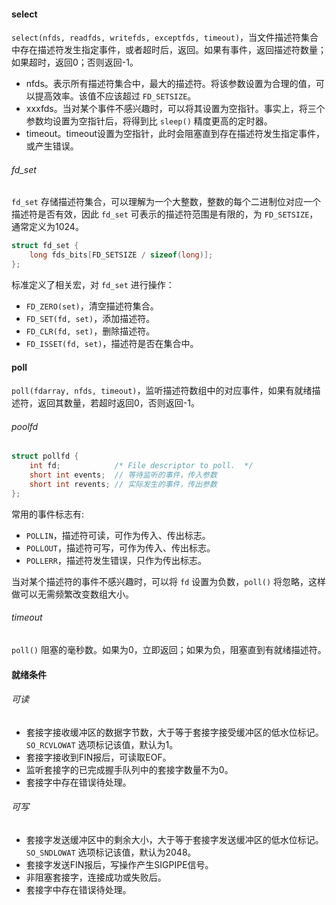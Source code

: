 #### select
`select(nfds, readfds, writefds, exceptfds, timeout)`，当文件描述符集合中存在描述符发生指定事件，或者超时后，返回。如果有事件，返回描述符数量；如果超时，返回0；否则返回-1。
* nfds。表示所有描述符集合中，最大的描述符。将该参数设置为合理的值，可以提高效率。该值不应该超过 `FD_SETSIZE`。
* xxxfds。当对某个事件不感兴趣时，可以将其设置为空指针。事实上，将三个参数均设置为空指针后，将得到比 `sleep()` 精度更高的定时器。
* timeout。timeout设置为空指针，此时会阻塞直到存在描述符发生指定事件，或产生错误。

###### fd_set
`fd_set` 存储描述符集合，可以理解为一个大整数，整数的每个二进制位对应一个描述符是否有效，因此 `fd_set` 可表示的描述符范围是有限的，为 `FD_SETSIZE`，通常定义为1024。
```cpp
struct fd_set {
    long fds_bits[FD_SETSIZE / sizeof(long)];
};
```
标准定义了相关宏，对 `fd_set` 进行操作：
* `FD_ZERO(set)`，清空描述符集合。
* `FD_SET(fd, set)`，添加描述符。
* `FD_CLR(fd, set)`，删除描述符。
* `FD_ISSET(fd, set)`，描述符是否在集合中。

#### poll
`poll(fdarray, nfds, timeout)`，监听描述符数组中的对应事件，如果有就绪描述符，返回其数量，若超时返回0，否则返回-1。

###### poolfd
```cpp
struct pollfd {
    int fd;            /* File descriptor to poll.  */
    short int events;  // 等待监听的事件，传入参数
    short int revents; // 实际发生的事件，传出参数
};
```
常用的事件标志有:
* `POLLIN`，描述符可读，可作为传入、传出标志。
* `POLLOUT`，描述符可写，可作为传入、传出标志。
* `POLLERR`，描述符发生错误，只作为传出标志。

当对某个描述符的事件不感兴趣时，可以将 `fd` 设置为负数，`poll()` 将忽略，这样做可以无需频繁改变数组大小。

###### timeout
`poll()` 阻塞的毫秒数。如果为0，立即返回；如果为负，阻塞直到有就绪描述符。

#### 就绪条件
###### 可读
* 套接字接收缓冲区的数据字节数，大于等于套接字接受缓冲区的低水位标记。`SO_RCVLOWAT` 选项标记该值，默认为1。
* 套接字接收到FIN报后，可读取EOF。
* 监听套接字的已完成握手队列中的套接字数量不为0。
* 套接字中存在错误待处理。

###### 可写
* 套接字发送缓冲区中的剩余大小，大于等于套接字发送缓冲区的低水位标记。`SO_SNDLOWAT` 选项标记该值，默认为2048。
* 套接字发送FIN报后，写操作产生SIGPIPE信号。
* 非阻塞套接字，连接成功或失败后。
* 套接字中存在错误待处理。